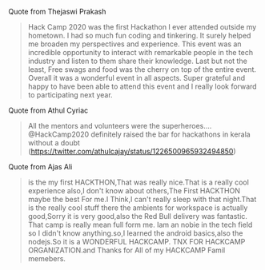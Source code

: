 Quote from Thejaswi Prakash

> Hack Camp 2020 was the first Hackathon I ever attended outside my hometown. I had so much fun coding and tinkering. It surely helped me broaden my perspectives and experience. This event was an incredible opportunity to interact with remarkable people in the tech industry and listen to them share their knowledge. Last but not the least, Free swags and food was the cherry on top of the entire event. Overall it was a wonderful event in all aspects. Super grateful and happy to have been able to attend this event and I really look forward to participating next year.

Quote from Athul Cyriac

> All the mentors and volunteers were the superheroes.... @HackCamp2020 definitely raised the bar for hackathons in kerala without a doubt
(https://twitter.com/athulcajay/status/1226500965932494850)

Quote from Ajas Ali

> is the my first HACKTHON,That was really nice.That is a really cool experience also,I don't know about others,The First HACKTHON maybe the best For me.I Think,I can't really sleep with that night.That is the really cool stuff there the ambients for workspace is actually good,Sorry it is very good,also the Red Bull delivery was fantastic. That camp is really mean full form me. Iam an nobie in the tech field so I didn't know anything.so,I learned the android basics,also the nodejs.So it is a WONDERFUL HACKCAMP. TNX FOR HACKCAMP ORGANIZATION.and Thanks for All of my HACKCAMP Famil memebers.